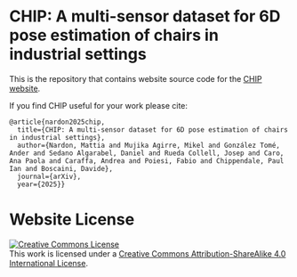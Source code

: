 # CHIP: A multi-sensor dataset for 6D pose estimation of chairs in industrial settings

This is the repository that contains website source code for the [CHIP website](https://tev-fbk.github.io/CHIP/).

If you find CHIP useful for your work please cite:
```
@article{nardon2025chip,
  title={CHIP: A multi-sensor dataset for 6D pose estimation of chairs in industrial settings},
  author={Nardon, Mattia and Mujika Agirre, Mikel and González Tomé, Ander and Sedano Algarabel, Daniel and Rueda Collell, Josep and Caro, Ana Paola and Caraffa, Andrea and Poiesi, Fabio and Chippendale, Paul Ian and Boscaini, Davide},
  journal={arXiv},
  year={2025}}
```

# Website License
<a rel="license" href="http://creativecommons.org/licenses/by-sa/4.0/"><img alt="Creative Commons License" style="border-width:0" src="https://i.creativecommons.org/l/by-sa/4.0/88x31.png" /></a><br />This work is licensed under a <a rel="license" href="http://creativecommons.org/licenses/by-sa/4.0/">Creative Commons Attribution-ShareAlike 4.0 International License</a>.
